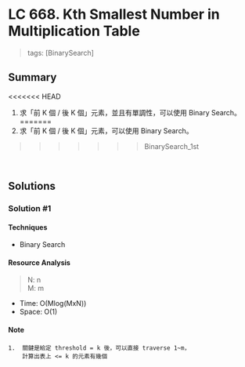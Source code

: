 # LC 668. Kth Smallest Number in Multiplication Table
> tags: [BinarySearch]

## Summary
<<<<<<< HEAD
1.  求「前 K 個 / 後 K 個」元素，並且有單調性，可以使用 Binary Search。
=======
1.  求「前 K 個 / 後 K 個」元素，可以使用 Binary Search。
>>>>>>> BinarySearch_1st

<br>

## Solutions
### Solution #1
#### Techniques
- Binary Search

#### Resource Analysis
> N: n <br>
> M: m
- Time: O(Mlog(MxN))
- Space: O(1)

#### Note
```
1.  關鍵是給定 threshold = k 後，可以直接 traverse 1~m，
    計算出表上 <= k 的元素有幾個
```